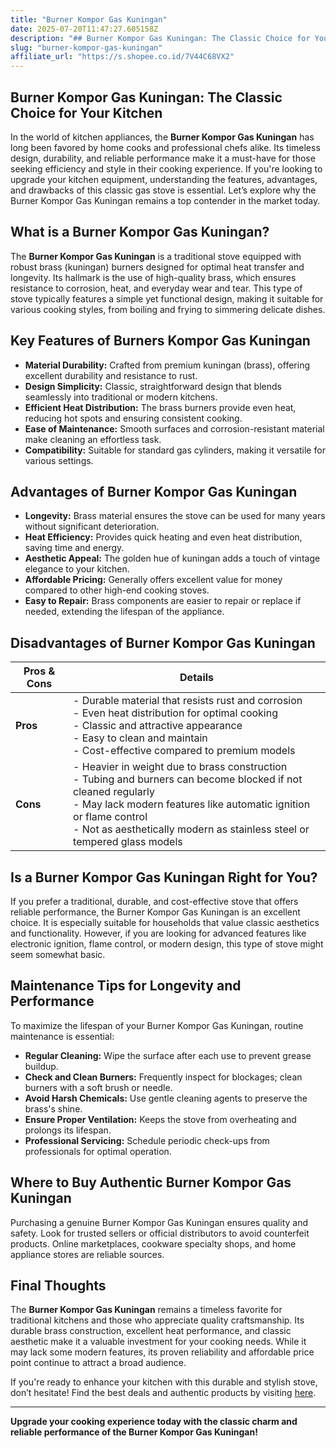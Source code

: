 ```yaml
---
title: "Burner Kompor Gas Kuningan"
date: 2025-07-20T11:47:27.605158Z
description: "## Burner Kompor Gas Kuningan: The Classic Choice for Your Kitchen..."
slug: "burner-kompor-gas-kuningan"
affiliate_url: "https://s.shopee.co.id/7V44C68VX2"
---
```

## Burner Kompor Gas Kuningan: The Classic Choice for Your Kitchen

In the world of kitchen appliances, the **Burner Kompor Gas Kuningan** has long been favored by home cooks and professional chefs alike. Its timeless design, durability, and reliable performance make it a must-have for those seeking efficiency and style in their cooking experience. If you're looking to upgrade your kitchen equipment, understanding the features, advantages, and drawbacks of this classic gas stove is essential. Let’s explore why the Burner Kompor Gas Kuningan remains a top contender in the market today.

## What is a Burner Kompor Gas Kuningan?

The **Burner Kompor Gas Kuningan** is a traditional stove equipped with robust brass (kuningan) burners designed for optimal heat transfer and longevity. Its hallmark is the use of high-quality brass, which ensures resistance to corrosion, heat, and everyday wear and tear. This type of stove typically features a simple yet functional design, making it suitable for various cooking styles, from boiling and frying to simmering delicate dishes.

## Key Features of Burners Kompor Gas Kuningan

- **Material Durability:** Crafted from premium kuningan (brass), offering excellent durability and resistance to rust.
- **Design Simplicity:** Classic, straightforward design that blends seamlessly into traditional or modern kitchens.
- **Efficient Heat Distribution:** The brass burners provide even heat, reducing hot spots and ensuring consistent cooking.
- **Ease of Maintenance:** Smooth surfaces and corrosion-resistant material make cleaning an effortless task.
- **Compatibility:** Suitable for standard gas cylinders, making it versatile for various settings.

## Advantages of Burner Kompor Gas Kuningan

- **Longevity:** Brass material ensures the stove can be used for many years without significant deterioration.
- **Heat Efficiency:** Provides quick heating and even heat distribution, saving time and energy.
- **Aesthetic Appeal:** The golden hue of kuningan adds a touch of vintage elegance to your kitchen.
- **Affordable Pricing:** Generally offers excellent value for money compared to other high-end cooking stoves.
- **Easy to Repair:** Brass components are easier to repair or replace if needed, extending the lifespan of the appliance.

## Disadvantages of Burner Kompor Gas Kuningan

| Pros & Cons | Details |
| --- | --- |
| **Pros** | - Durable material that resists rust and corrosion<br>- Even heat distribution for optimal cooking<br>- Classic and attractive appearance<br>- Easy to clean and maintain<br>- Cost-effective compared to premium models |
| **Cons** | - Heavier in weight due to brass construction<br>- Tubing and burners can become blocked if not cleaned regularly<br>- May lack modern features like automatic ignition or flame control<br>- Not as aesthetically modern as stainless steel or tempered glass models |

## Is a Burner Kompor Gas Kuningan Right for You?

If you prefer a traditional, durable, and cost-effective stove that offers reliable performance, the Burner Kompor Gas Kuningan is an excellent choice. It is especially suitable for households that value classic aesthetics and functionality. However, if you are looking for advanced features like electronic ignition, flame control, or modern design, this type of stove might seem somewhat basic.

## Maintenance Tips for Longevity and Performance

To maximize the lifespan of your Burner Kompor Gas Kuningan, routine maintenance is essential:

- **Regular Cleaning:** Wipe the surface after each use to prevent grease buildup.
- **Check and Clean Burners:** Frequently inspect for blockages; clean burners with a soft brush or needle.
- **Avoid Harsh Chemicals:** Use gentle cleaning agents to preserve the brass's shine.
- **Ensure Proper Ventilation:** Keeps the stove from overheating and prolongs its lifespan.
- **Professional Servicing:** Schedule periodic check-ups from professionals for optimal operation.

## Where to Buy Authentic Burner Kompor Gas Kuningan

Purchasing a genuine Burner Kompor Gas Kuningan ensures quality and safety. Look for trusted sellers or official distributors to avoid counterfeit products. Online marketplaces, cookware specialty shops, and home appliance stores are reliable sources.

## Final Thoughts

The **Burner Kompor Gas Kuningan** remains a timeless favorite for traditional kitchens and those who appreciate quality craftsmanship. Its durable brass construction, excellent heat performance, and classic aesthetic make it a valuable investment for your cooking needs. While it may lack some modern features, its proven reliability and affordable price point continue to attract a broad audience.

If you're ready to enhance your kitchen with this durable and stylish stove, don’t hesitate! Find the best deals and authentic products by visiting [here](https://s.shopee.co.id/7V44C68VX2).

---

**Upgrade your cooking experience today with the classic charm and reliable performance of the Burner Kompor Gas Kuningan!**